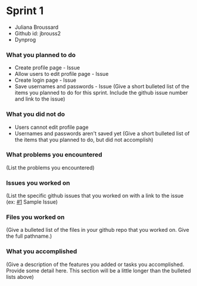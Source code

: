 # Sprint 1 
* Juliana Broussard
* Github id: jbrouss2
* Dynprog

### What you planned to do
* Create profile page - Issue 
* Allow users to edit profile page - Issue
* Create login page - Issue
* Save usernames and passwords - Issue
(Give a short bulleted list of the items you planned to do for this sprint. Include the github issue number and link to the issue)

### What you did not do
* Users cannot edit profile page
* Usernames and passwords aren't saved yet
(Give a short bulleted list of the items that you planned to do, but did not accomplish)

### What problems you encountered
(List the problems you encountered)

### Issues you worked on
(List the specific github issues that you worked on with a link to the issue (ex: [#1](https://github.com/utk-cs340-fall22/ClassInfo/issues/1) Sample Issue)

### Files you worked on
(Give a bulleted list of the files in your github repo that you worked on. Give the full pathname.)

### What you accomplished
(Give a description of the features you added or tasks you accomplished. Provide some detail here. This section will be a little longer than the bulleted lists above) 
